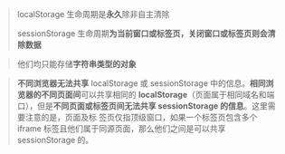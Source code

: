 > localStorage 生命周期是**永久**除非自主清除 
>
> sessionStorage 生命周期**为当前窗口或标签页，关闭窗口或标签页则会清除数据**

> 他们均只能存储**字符串类型的对象**

> **不同浏览器无法共享** localStorage 或 sessionStorage 中的信息。**相同浏览器的不同页面间**可以共享相同的 **localStorage**（页面属于相同域名和端口），但是**不同页面或标签页间无法共享 sessionStorage 的信息**。这里需要注意的是，页面及标 签页仅指顶级窗口，如果一个标签页包含多个 iframe 标签且他们属于同源页面，那么他们之间是可以共享 sessionStorage 的。